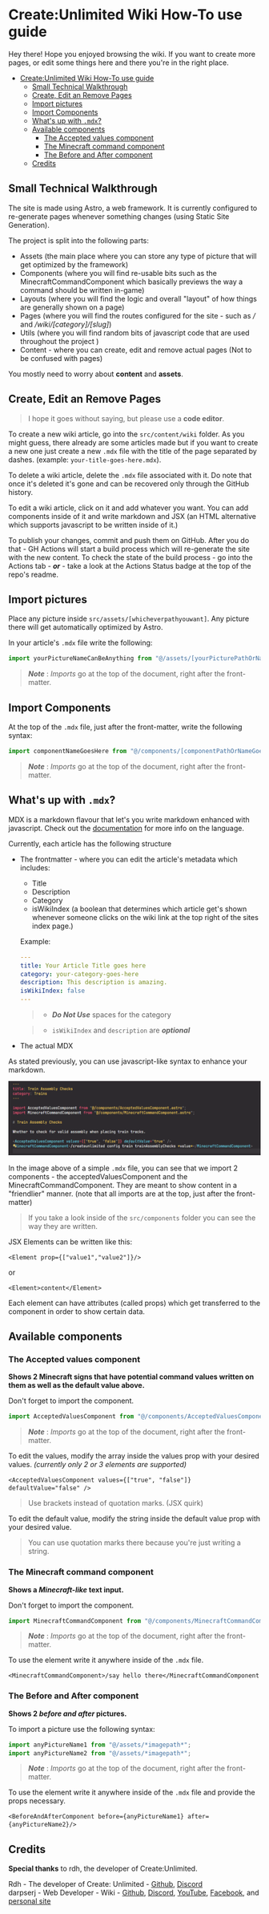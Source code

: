 # Create:Unlimited Wiki How-To use guide

[//]: # ([![Netlify Status]&#40;https://api.netlify.com/api/v1/badges/868f3c3a-3d7b-4798-89a4-adfa0d2da3d5/deploy-status&#41;]&#40;https://app.netlify.com/sites/create-unlimited-wiki/deploys&#41;)

Hey there! Hope you enjoyed browsing the wiki. If you want to create more pages, or edit some things here and there you're in the right place.

- [Create:Unlimited Wiki How-To use guide](#createunlimited-wiki-how-to-use-guide)
  - [Small Technical Walkthrough](#small-technical-walkthrough)
  - [Create, Edit an Remove Pages](#create-edit-an-remove-pages)
  - [Import pictures](#import-pictures)
  - [Import Components](#import-components)
  - [What's up with `.mdx`?](#whats-up-with-mdx)
  - [Available components](#available-components)
    - [The Accepted values component](#the-accepted-values-component)
    - [The Minecraft command component](#the-minecraft-command-component)
    - [The Before and After component](#the-before-and-after-component)
  - [Credits](#credits)

## Small Technical Walkthrough

The site is made using Astro, a web framework. It is currently configured to re-generate pages whenever something changes (using Static Site Generation).

The project is split into the following parts:

- Assets (the main place where you can store any type of picture that will get optimized by the framework)
- Components (where you will find re-usable bits such as the MinecraftCommandComponent which basically previews the way a command should be written in-game)
- Layouts (where you will find the logic and overall "layout" of how things are generally shown on a page)
- Pages (where you will find the routes configured for the site - such as _/_ and _/wiki/[category]/[slug]_)
- Utils (where you will find random bits of javascript code that are used throughout the project )
- Content - where you can create, edit and remove actual pages (Not to be confused with pages)

You mostly need to worry about **content** and **assets**.

## Create, Edit an Remove Pages

> I hope it goes without saying, but please use a **code editor**.

To create a new wiki article, go into the `src/content/wiki` folder. As you might guess, there already are some articles made but if you want to create a new one just create a new `.mdx` file with the title of the page separated by dashes. (example: `your-title-goes-here.mdx`).

To delete a wiki article, delete the `.mdx` file associated with it. Do note that once it's deleted it's gone and can be recovered only through the GitHub history.

To edit a wiki article, click on it and add whatever you want. You can add components inside of it and write markdown and JSX (an HTML alternative which supports javascript to be written inside of it.)

To publish your changes, commit and push them on GitHub. After you do that - GH Actions will start a build process which will re-generate the site with the new content. To check the state of the build process - go into the Actions tab - **_or_** - take a look at the Actions Status badge at the top of the repo's readme.

## Import pictures

Place any picture inside `src/assets/[whicheverpathyouwant]`. Any picture there will get automatically optimized by Astro.

In your article's `.mdx` file write the following:

```javascript
import yourPictureNameCanBeAnything from "@/assets/[yourPicturePathOrName]";
```

> **_Note_** : _Imports_ go at the top of the document, right after the front-matter.

## Import Components

At the top of the `.mdx` file, just after the front-matter, write the following syntax:

```javascript
import componentNameGoesHere from "@/components/[componentPathOrNameGoesHere]";
```

> **_Note_** : _Imports_ go at the top of the document, right after the front-matter.

## What's up with `.mdx`?

MDX is a markdown flavour that let's you write markdown enhanced with javascript. Check out the [documentation](https://mdxjs.com/docs/) for more info on the language.

Currently, each article has the following structure

- The frontmatter - where you can edit the article's metadata which includes:

  - Title
  - Description
  - Category
  - isWikiIndex (a boolean that determines which article get's shown whenever someone clicks on the wiki link at the top right of the sites index page.)

  Example:

  ```YAML
  ---
  title: Your Article Title goes here
  category: your-category-goes-here
  description: This description is amazing.
  isWikiIndex: false
  ---
  ```

  > - **_Do Not Use_** spaces for the category

  > - `isWikiIndex` and `description` are **_optional_**

- The actual MDX

As stated previously, you can use javascript-like syntax to enhance your markdown.

![Components screenshot](/src/assets/readme/component-screenshot.png)

In the image above of a simple `.mdx` file, you can see that we import 2 components - the acceptedValuesComponent and the MinecraftCommandComponent. They are meant to show content in a "friendlier" manner. (note that all imports are at the top, just after the front-matter)

> If you take a look inside of the `src/components` folder you can see the way they are written.

JSX Elements can be written like this:

```
<Element prop={["value1","value2"]}/>
```

or

```
<Element>content</Element>
```

Each element can have attributes (called props) which get transferred to the component in order to show certain data.

## Available components

### The Accepted values component

**Shows 2 Minecraft signs that have potential command values written on them as well as the default value above.**

Don't forget to import the component.

```javascript
import AcceptedValuesComponent from "@/components/AcceptedValuesComponent.astro";
```

> **_Note_** : _Imports_ go at the top of the document, right after the front-matter.

To edit the values, modify the array inside the values prop with your desired values. _(currently only 2 or 3 elements are supported)_

```
<AcceptedValuesComponent values={["true", "false"]} defaultValue="false" />
```

> Use brackets instead of quotation marks. (JSX quirk)

To edit the default value, modify the string inside the default value prop with your desired value.

> You can use quotation marks there because you're just writing a string.

### The Minecraft command component

**Shows a _Minecraft-like_ text input.**

Don't forget to import the component.

```javascript
import MinecraftCommandComponent from "@/components/MinecraftCommandComponent.astro";
```

> **_Note_** : _Imports_ go at the top of the document, right after the front-matter.

To use the element write it anywhere inside of the `.mdx` file.

```
<MinecraftCommandComponent>/say hello there</MinecraftCommandComponent
```

### The Before and After component

**Shows 2 _before and after_ pictures.**

To import a picture use the following syntax:

```javascript
import anyPictureName1 from "@/assets/*imagepath*";
import anyPictureName2 from "@/assets/*imagepath*";
```

> **_Note_** : _Imports_ go at the top of the document, right after the front-matter.

To use the element write it anywhere inside of the `.mdx` file and provide the props necessary.

```
<BeforeAndAfterComponent before={anyPictureName1} after={anyPictureName2}/>
```

## Credits

**Special thanks** to rdh, the developer of Create:Unlimited.

Rdh - The developer of Create: Unlimited - [Github](https://github.com/rhysdh540), [Discord](https://discord.gg/GeGm3DRDWY)  
darpserj - Web Developer - Wiki - [Github](https://github.com/darpserj), [Discord](https://discordapp.com/users/772008166674006027), [YouTube](https://www.youtube.com/@DariusP.webdev), [Facebook](https://www.facebook.com/dariuspopa.dev), and [personal site](https://dariuspopa.dev/?utm_source=Github&utm_medium=Create%3A+Unlimited+Wiki&utm_content=credits)
